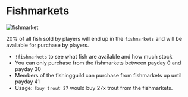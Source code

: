 # Fishmarkets

![fishmarket](https://github.com/fishbotapp/fishbotwiki/assets/163616414/664d95fe-2b19-4666-aa5f-46c15a160134)

20% of all fish sold by players will end up in the `fishmarkets` and will be avaliable for purchase by players.

- `!fishmarkets` to see what fish are available and how much stock
- You can only purchase from the fishmarkets between payday 0 and payday 30
- Members of the fishingguild can purchase from fishmarkets up until payday 41
- Usage: `!buy trout 27` would buy 27x trout from the fishmarkets.

